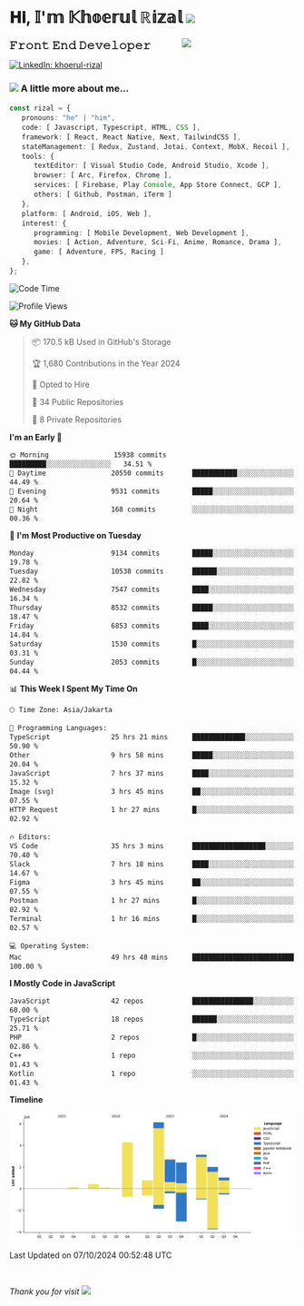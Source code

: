 <h1> 𝐇𝐢, 𝕀'𝕞 𝕂𝕙𝕠𝕖𝕣𝕦𝕝 ℝ𝕚𝕫𝕒𝕝 <img src="https://media.giphy.com/media/mGcNjsfWAjY5AEZNw6/giphy.gif" width="50"></h1>
<img align='right' src="https://media.giphy.com/media/v1.Y2lkPTc5MGI3NjExOWI2ajR2NGJubzBsZHFuaHMwajRrcDNsNXJwOG8yb3F0NjhkNXF4OSZlcD12MV9pbnRlcm5hbF9naWZfYnlfaWQmY3Q9cw/fkZukR450RQ1qnGaq9/giphy.gif" width="200">
<strong style="font-size:20px;">𝙵𝚛𝚘𝚗𝚝 𝙴𝚗𝚍 𝙳𝚎𝚟𝚎𝚕𝚘𝚙𝚎𝚛</strong>
</p></em>

[![LinkedIn: khoerul-rizal](https://img.shields.io/badge/khoerul--rizal-blue?style=flat-square&logo=Linkedin&logoColor=white&link=https://www.linkedin.com/in/khoerul-rizal/)](https://www.linkedin.com/in/khoerul-rizal/)

### <img src="https://media.giphy.com/media/VgCDAzcKvsR6OM0uWg/giphy.gif" width="50"> A little more about me...

```typescript
const rizal = {
   pronouns: "he" | "him",
   code: [ Javascript, Typescript, HTML, CSS ],
   framework: [ React, React Native, Next, TailwindCSS ],
   stateManagement: [ Redux, Zustand, Jotai, Context, MobX, Recoil ],
   tools: {
      textEditor: [ Visual Studio Code, Android Studio, Xcode ],
      browser: [ Arc, Firefox, Chrome ],
      services: [ Firebase, Play Console, App Store Connect, GCP ],
      others: [ Github, Postman, iTerm ]
   },
   platform: [ Android, iOS, Web ],
   interest: {
      programming: [ Mobile Development, Web Development ],
      movies: [ Action, Adventure, Sci-Fi, Anime, Romance, Drama ],
      game: [ Adventure, FPS, Racing ]
   },
};
```

<!--START_SECTION:waka-->
![Code Time](http://img.shields.io/badge/Code%20Time-1%2C249%20hrs%2053%20mins-blue)

![Profile Views](http://img.shields.io/badge/Profile%20Views-0-blue)

**🐱 My GitHub Data** 

> 📦 170.5 kB Used in GitHub's Storage 
 > 
> 🏆 1,680 Contributions in the Year 2024
 > 
> 💼 Opted to Hire
 > 
> 📜 34 Public Repositories 
 > 
> 🔑 8 Private Repositories 
 > 
**I'm an Early 🐤** 

```text
🌞 Morning                15938 commits       █████████░░░░░░░░░░░░░░░░   34.51 % 
🌆 Daytime                20550 commits       ███████████░░░░░░░░░░░░░░   44.49 % 
🌃 Evening                9531 commits        █████░░░░░░░░░░░░░░░░░░░░   20.64 % 
🌙 Night                  168 commits         ░░░░░░░░░░░░░░░░░░░░░░░░░   00.36 % 
```
📅 **I'm Most Productive on Tuesday** 

```text
Monday                   9134 commits        █████░░░░░░░░░░░░░░░░░░░░   19.78 % 
Tuesday                  10538 commits       ██████░░░░░░░░░░░░░░░░░░░   22.82 % 
Wednesday                7547 commits        ████░░░░░░░░░░░░░░░░░░░░░   16.34 % 
Thursday                 8532 commits        █████░░░░░░░░░░░░░░░░░░░░   18.47 % 
Friday                   6853 commits        ████░░░░░░░░░░░░░░░░░░░░░   14.84 % 
Saturday                 1530 commits        █░░░░░░░░░░░░░░░░░░░░░░░░   03.31 % 
Sunday                   2053 commits        █░░░░░░░░░░░░░░░░░░░░░░░░   04.44 % 
```


📊 **This Week I Spent My Time On** 

```text
🕑︎ Time Zone: Asia/Jakarta

💬 Programming Languages: 
TypeScript               25 hrs 21 mins      █████████████░░░░░░░░░░░░   50.90 % 
Other                    9 hrs 58 mins       █████░░░░░░░░░░░░░░░░░░░░   20.04 % 
JavaScript               7 hrs 37 mins       ████░░░░░░░░░░░░░░░░░░░░░   15.32 % 
Image (svg)              3 hrs 45 mins       ██░░░░░░░░░░░░░░░░░░░░░░░   07.55 % 
HTTP Request             1 hr 27 mins        █░░░░░░░░░░░░░░░░░░░░░░░░   02.92 % 

🔥 Editors: 
VS Code                  35 hrs 3 mins       ██████████████████░░░░░░░   70.40 % 
Slack                    7 hrs 18 mins       ████░░░░░░░░░░░░░░░░░░░░░   14.67 % 
Figma                    3 hrs 45 mins       ██░░░░░░░░░░░░░░░░░░░░░░░   07.55 % 
Postman                  1 hr 27 mins        █░░░░░░░░░░░░░░░░░░░░░░░░   02.92 % 
Terminal                 1 hr 16 mins        █░░░░░░░░░░░░░░░░░░░░░░░░   02.57 % 

💻 Operating System: 
Mac                      49 hrs 48 mins      █████████████████████████   100.00 % 
```

**I Mostly Code in JavaScript** 

```text
JavaScript               42 repos            ███████████████░░░░░░░░░░   60.00 % 
TypeScript               18 repos            ██████░░░░░░░░░░░░░░░░░░░   25.71 % 
PHP                      2 repos             █░░░░░░░░░░░░░░░░░░░░░░░░   02.86 % 
C++                      1 repo              ░░░░░░░░░░░░░░░░░░░░░░░░░   01.43 % 
Kotlin                   1 repo              ░░░░░░░░░░░░░░░░░░░░░░░░░   01.43 % 
```



**Timeline**

![Lines of Code chart](https://raw.githubusercontent.com/khoerulrizal/khoerulrizal/main/assets/bar_graph.png)


 Last Updated on 07/10/2024 00:52:48 UTC
<!--END_SECTION:waka-->
</details>
<br/>

<em>Thank you for visit</em> <img src="https://media.giphy.com/media/v1.Y2lkPTc5MGI3NjExcHdvNm1qZWtjaGw0ZjdwM3Z3NnY2dHlueTVuODBta2FiY20wM2YybSZlcD12MV9pbnRlcm5hbF9naWZfYnlfaWQmY3Q9cw/tV25tpdKqdFa9x81k2/giphy.gif" width="40">
